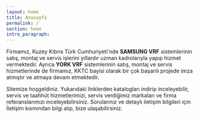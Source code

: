```yaml
---
layout: home
title: Anasayfa
permalink: /
section: home
intro_paragraph:
---
```


Firmamız, Kuzey Kıbrıs Türk Cumhuriyeti'nde **SAMSUNG VRF** sistemlerinin satış, montaj ve servis işlerini yıllardır uzman kadrolarıyla yapıp hizmet vermektedir.
Ayrıca **YORK VRF** sistemlerinin satış, montaj ve servis hizmetlerinde de firmamız, KKTC bayisi olarak bir çok başarılı projede imza atmıştır ve atmaya devam etmektedir.

Sitemize hoşgeldiniz. Yukarıdaki linklerden katalogları indirip inceleyebilir, servis ve taahhüt hizmetlerimizi, servis verdiğimiz markaları ve firma referanslarımızı inceleyebilirsiniz.
Sorularınız ve detaylı iletişim bilgileri için İletişim kısmından bilgi alıp, bize ulaşabilirsiniz.
